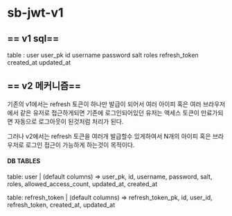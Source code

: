 # sb-jwt-v1

## == v1 sql==
table : user
user_pk
id
username
password
salt
roles
refresh_token
created_at
updated_at

## == v2 메커니즘==
기존의 v1에서는 refresh 토큰이 하나만 발급이 되어서 여러 아이피 혹은 여러 브라우저에서 같은 유저로 접근하게되면 기존에 로그인되어있던 유저는 액세스 토큰이 만료가되면 자동으로 로그아웃이 된것처럼 처리가 된다. 

그러나 v2에서는 refresh 토큰을 여러개 발급할수 있게하여서 N개의 아이피 혹은 브라우저로 로그인 접근이 가능하게 하는것이 목적이다.

#### DB TABLES
table: user | (default columns) => user_pk, id, username, password, salt, roles, allowed_access_count, updated_at, created_at

table: refresh_token | (default columns) => refresh_token_pk, id, user_id, refresh_token, created_at, updated_at
